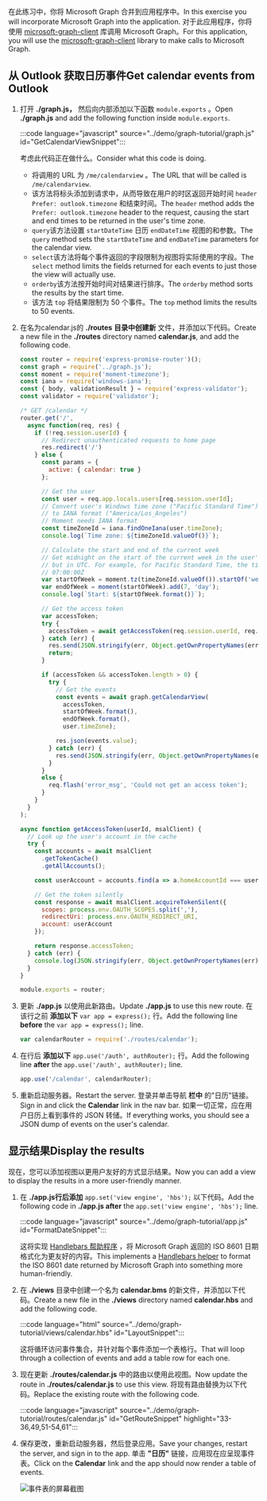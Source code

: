 <!-- markdownlint-disable MD002 MD041 -->

<span data-ttu-id="36573-101">在此练习中，你将 Microsoft Graph 合并到应用程序中。</span><span class="sxs-lookup"><span data-stu-id="36573-101">In this exercise you will incorporate Microsoft Graph into the application.</span></span> <span data-ttu-id="36573-102">对于此应用程序，你将使用 [microsoft-graph-client](https://github.com/microsoftgraph/msgraph-sdk-javascript) 库调用 Microsoft Graph。</span><span class="sxs-lookup"><span data-stu-id="36573-102">For this application, you will use the [microsoft-graph-client](https://github.com/microsoftgraph/msgraph-sdk-javascript) library to make calls to Microsoft Graph.</span></span>

## <a name="get-calendar-events-from-outlook"></a><span data-ttu-id="36573-103">从 Outlook 获取日历事件</span><span class="sxs-lookup"><span data-stu-id="36573-103">Get calendar events from Outlook</span></span>

1. <span data-ttu-id="36573-104">打开 **./graph.js，** 然后向内部添加以下函数 `module.exports` 。</span><span class="sxs-lookup"><span data-stu-id="36573-104">Open **./graph.js** and add the following function inside `module.exports`.</span></span>

    :::code language="javascript" source="../demo/graph-tutorial/graph.js" id="GetCalendarViewSnippet":::

    <span data-ttu-id="36573-105">考虑此代码正在做什么。</span><span class="sxs-lookup"><span data-stu-id="36573-105">Consider what this code is doing.</span></span>

    - <span data-ttu-id="36573-106">将调用的 URL 为 `/me/calendarview` 。</span><span class="sxs-lookup"><span data-stu-id="36573-106">The URL that will be called is `/me/calendarview`.</span></span>
    - <span data-ttu-id="36573-107">该方法将标头添加到请求中，从而导致在用户的时区返回开始时间 `header` `Prefer: outlook.timezone` 和结束时间。</span><span class="sxs-lookup"><span data-stu-id="36573-107">The `header` method adds the `Prefer: outlook.timezone` header to the request, causing the start and end times to be returned in the user's time zone.</span></span>
    - <span data-ttu-id="36573-108">`query`该方法设置 `startDateTime` 日历 `endDateTime` 视图的和参数。</span><span class="sxs-lookup"><span data-stu-id="36573-108">The `query` method sets the `startDateTime` and `endDateTime` parameters for the calendar view.</span></span>
    - <span data-ttu-id="36573-109">`select`该方法将每个事件返回的字段限制为视图将实际使用的字段。</span><span class="sxs-lookup"><span data-stu-id="36573-109">The `select` method limits the fields returned for each events to just those the view will actually use.</span></span>
    - <span data-ttu-id="36573-110">`orderby`该方法按开始时间对结果进行排序。</span><span class="sxs-lookup"><span data-stu-id="36573-110">The `orderby` method sorts the results by the start time.</span></span>
    - <span data-ttu-id="36573-111">该方法 `top` 将结果限制为 50 个事件。</span><span class="sxs-lookup"><span data-stu-id="36573-111">The `top` method limits the results to 50 events.</span></span>

1. <span data-ttu-id="36573-112">在名为calendar.js的 **./routes** **目录中创建新** 文件，并添加以下代码。</span><span class="sxs-lookup"><span data-stu-id="36573-112">Create a new file in the **./routes** directory named **calendar.js**, and add the following code.</span></span>

    ```javascript
    const router = require('express-promise-router')();
    const graph = require('../graph.js');
    const moment = require('moment-timezone');
    const iana = require('windows-iana');
    const { body, validationResult } = require('express-validator');
    const validator = require('validator');

    /* GET /calendar */
    router.get('/',
      async function(req, res) {
        if (!req.session.userId) {
          // Redirect unauthenticated requests to home page
          res.redirect('/')
        } else {
          const params = {
            active: { calendar: true }
          };

          // Get the user
          const user = req.app.locals.users[req.session.userId];
          // Convert user's Windows time zone ("Pacific Standard Time")
          // to IANA format ("America/Los_Angeles")
          // Moment needs IANA format
          const timeZoneId = iana.findOneIana(user.timeZone);
          console.log(`Time zone: ${timeZoneId.valueOf()}`);

          // Calculate the start and end of the current week
          // Get midnight on the start of the current week in the user's timezone,
          // but in UTC. For example, for Pacific Standard Time, the time value would be
          // 07:00:00Z
          var startOfWeek = moment.tz(timeZoneId.valueOf()).startOf('week').utc();
          var endOfWeek = moment(startOfWeek).add(7, 'day');
          console.log(`Start: ${startOfWeek.format()}`);

          // Get the access token
          var accessToken;
          try {
            accessToken = await getAccessToken(req.session.userId, req.app.locals.msalClient);
          } catch (err) {
            res.send(JSON.stringify(err, Object.getOwnPropertyNames(err)));
            return;
          }

          if (accessToken && accessToken.length > 0) {
            try {
              // Get the events
              const events = await graph.getCalendarView(
                accessToken,
                startOfWeek.format(),
                endOfWeek.format(),
                user.timeZone);

              res.json(events.value);
            } catch (err) {
              res.send(JSON.stringify(err, Object.getOwnPropertyNames(err)));
            }
          }
          else {
            req.flash('error_msg', 'Could not get an access token');
          }
        }
      }
    );

    async function getAccessToken(userId, msalClient) {
      // Look up the user's account in the cache
      try {
        const accounts = await msalClient
          .getTokenCache()
          .getAllAccounts();

        const userAccount = accounts.find(a => a.homeAccountId === userId);

        // Get the token silently
        const response = await msalClient.acquireTokenSilent({
          scopes: process.env.OAUTH_SCOPES.split(','),
          redirectUri: process.env.OAUTH_REDIRECT_URI,
          account: userAccount
        });

        return response.accessToken;
      } catch (err) {
        console.log(JSON.stringify(err, Object.getOwnPropertyNames(err)));
      }
    }

    module.exports = router;
    ```

1. <span data-ttu-id="36573-113">更新 **./app.js** 以使用此新路由。</span><span class="sxs-lookup"><span data-stu-id="36573-113">Update **./app.js** to use this new route.</span></span> <span data-ttu-id="36573-114">在该行之前 **添加以下** `var app = express();` 行。</span><span class="sxs-lookup"><span data-stu-id="36573-114">Add the following line **before** the `var app = express();` line.</span></span>

    ```javascript
    var calendarRouter = require('./routes/calendar');
    ```

1. <span data-ttu-id="36573-115">在行后 **添加以下** `app.use('/auth', authRouter);` 行。</span><span class="sxs-lookup"><span data-stu-id="36573-115">Add the following line **after** the `app.use('/auth', authRouter);` line.</span></span>

    ```javascript
    app.use('/calendar', calendarRouter);
    ```

1. <span data-ttu-id="36573-116">重新启动服务器。</span><span class="sxs-lookup"><span data-stu-id="36573-116">Restart the server.</span></span> <span data-ttu-id="36573-117">登录并单击导航 **栏中** 的"日历"链接。</span><span class="sxs-lookup"><span data-stu-id="36573-117">Sign in and click the **Calendar** link in the nav bar.</span></span> <span data-ttu-id="36573-118">如果一切正常，应在用户日历上看到事件的 JSON 转储。</span><span class="sxs-lookup"><span data-stu-id="36573-118">If everything works, you should see a JSON dump of events on the user's calendar.</span></span>

## <a name="display-the-results"></a><span data-ttu-id="36573-119">显示结果</span><span class="sxs-lookup"><span data-stu-id="36573-119">Display the results</span></span>

<span data-ttu-id="36573-120">现在，您可以添加视图以更用户友好的方式显示结果。</span><span class="sxs-lookup"><span data-stu-id="36573-120">Now you can add a view to display the results in a more user-friendly manner.</span></span>

1. <span data-ttu-id="36573-121">在 **./app.js行后添加** `app.set('view engine', 'hbs');` 以下代码。</span><span class="sxs-lookup"><span data-stu-id="36573-121">Add the following code in **./app.js after** the `app.set('view engine', 'hbs');` line.</span></span>

    :::code language="javascript" source="../demo/graph-tutorial/app.js" id="FormatDateSnippet":::

    <span data-ttu-id="36573-122">这将实现 [Handlebars 帮助程序](http://handlebarsjs.com/#helpers) ，将 Microsoft Graph 返回的 ISO 8601 日期格式化为更友好的内容。</span><span class="sxs-lookup"><span data-stu-id="36573-122">This implements a [Handlebars helper](http://handlebarsjs.com/#helpers) to format the ISO 8601 date returned by Microsoft Graph into something more human-friendly.</span></span>

1. <span data-ttu-id="36573-123">在 **./views** 目录中创建一个名为 **calendar.bms** 的新文件，并添加以下代码。</span><span class="sxs-lookup"><span data-stu-id="36573-123">Create a new file in the **./views** directory named **calendar.hbs** and add the following code.</span></span>

    :::code language="html" source="../demo/graph-tutorial/views/calendar.hbs" id="LayoutSnippet":::

    <span data-ttu-id="36573-124">这将循环访问事件集合，并针对每个事件添加一个表格行。</span><span class="sxs-lookup"><span data-stu-id="36573-124">That will loop through a collection of events and add a table row for each one.</span></span>

1. <span data-ttu-id="36573-125">现在更新 **./routes/calendar.js** 中的路由以使用此视图。</span><span class="sxs-lookup"><span data-stu-id="36573-125">Now update the route in **./routes/calendar.js** to use this view.</span></span> <span data-ttu-id="36573-126">将现有路由替换为以下代码。</span><span class="sxs-lookup"><span data-stu-id="36573-126">Replace the existing route with the following code.</span></span>

    :::code language="javascript" source="../demo/graph-tutorial/routes/calendar.js" id="GetRouteSnippet" highlight="33-36,49,51-54,61":::

1. <span data-ttu-id="36573-127">保存更改，重新启动服务器，然后登录应用。</span><span class="sxs-lookup"><span data-stu-id="36573-127">Save your changes, restart the server, and sign in to the app.</span></span> <span data-ttu-id="36573-128">单击 **"日历"** 链接，应用现在应呈现事件表。</span><span class="sxs-lookup"><span data-stu-id="36573-128">Click on the **Calendar** link and the app should now render a table of events.</span></span>

    ![事件表的屏幕截图](./images/add-msgraph-01.png)
